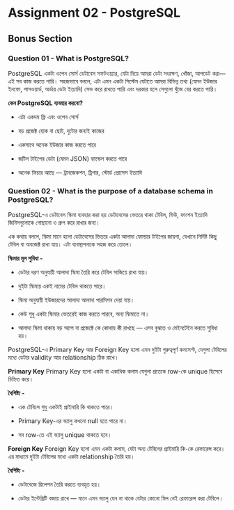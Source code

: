 # Assignment 02 - PostgreSQL

## Bonus Section
### Question 01 - What is PostgreSQL?

PostgreSQL একটা ওপেন সোর্স ডেটাবেস সফটওয়্যার, যেটা দিয়ে আমরা ডেটা সংরক্ষণ, খোঁজা, আপডেট করা—এই সব কাজ করতে পারি। সহজভাবে বললে, এটা এমন একটা সিস্টেম যেটাতে আমরা বিভিন্ন তথ্য (যেমন ইউজার ইনফো, পাসওয়ার্ড, অর্ডার ডেটা ইত্যাদি) সেভ করে রাখতে পারি এবং দরকার হলে সেগুলো খুঁজে বের করতে পারি।

**কেন PostgreSQL ব্যবহার করবো?**

- এটা একদম ফ্রি এবং ওপেন সোর্স

- বড় প্রজেক্ট হোক বা ছোট, দুটোর জন্যই কাজের

- একসাথে অনেক ইউজার কাজ করতে পারে

- জটিল টাইপের ডেটা (যেমন JSON) হ্যান্ডেল করতে পারে

- অনেক ফিচার আছে — ট্রানজেকশন, ট্রিগার, স্টোর্ড প্রোসেস ইত্যাদি

### Question 02 - What is the purpose of a database schema in PostgreSQL?

PostgreSQL-এ ডেটাবেস স্কিমা ব্যবহার করা হয় ডেটাবেসের ভেতরে থাকা টেবিল, ভিউ, ফাংশন ইত্যাদি জিনিসগুলোকে গোছানো ও গ্রুপ করে রাখার জন্য।

এক কথায় বললে, স্কিমা মানে হলো ডেটাবেসের ভিতরে একটা আলাদা ফোল্ডার টাইপের জায়গা, যেখানে নির্দিষ্ট কিছু টেবিল বা অবজেক্ট রাখা যায়। এটা ব্যবস্থাপনাকে সহজ করে তোলে।

**স্কিমার মূল সুবিধা -**

- ডেটার ধরণ অনুযায়ী আলাদা স্কিমা তৈরি করে টেবিল সাজিয়ে রাখা যায়।

- দুইটা স্কিমায় একই নামের টেবিল থাকতে পারে।

- স্কিমা অনুযায়ী ইউজারদের আলাদা আলাদা পারমিশন দেয়া যায়।

- কেউ শুধু একটা স্কিমার ভেতরেই কাজ করতে পারবে, অন্য স্কিমাতে না।

- আলাদা স্কিমা থাকায় বড় অ্যাপ বা প্রজেক্টে কে কোথায় কী রাখছে — এসব বুঝতে ও মেইনটেইন করতে সুবিধা হয়।


PostgreSQL-এ Primary Key আর Foreign Key হলো এমন দুইটা গুরুত্বপূর্ণ কনসেপ্ট, যেগুলা টেবিলের মধ্যে ডেটার validity আর relationship ঠিক রাখে।

**Primary Key**
Primary Key হলো একটা বা একাধিক কলাম যেগুলা প্রত্যেক row-কে unique হিসেবে চিহ্নিত করে।

**বৈশিষ্ট্য -**
- এক টেবিলে শুধু একটাই প্রাইমারি কি থাকতে পারে।

- Primary Key-এর ভ্যালু কখনো null হতে পারে না।

- সব row-তে এই ভ্যালু unique থাকতে হবে।

**Foreign Key**
Foreign Key হলো এমন একটা কলাম, যেটা অন্য টেবিলের প্রাইমারি কি-কে রেফারেন্স করে। এর মাধ্যমে দুইটা টেবিলের মধ্যে একটা relationship তৈরি হয়।

**বৈশিষ্ট্য -**
- ডেটাবেজে রিলেশন তৈরি করতে ব্যবহৃত হয়।

- ডেটার ইন্টেগ্রিটি বজায় রাখে — মানে এমন ভ্যালু যেন না থাকে যেটার কোনো মিল নেই রেফারেন্স করা টেবিলে।